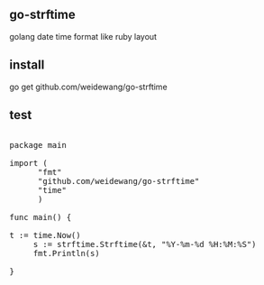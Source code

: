## go-strftime

golang date time format like ruby layout


## install
go get github.com/weidewang/go-strftime


## test

<pre>

package main

import (
      "fmt"
      "github.com/weidewang/go-strftime"
      "time"
      )

func main() {

t := time.Now()
     s := strftime.Strftime(&t, "%Y-%m-%d %H:%M:%S")
     fmt.Println(s)

}



</pre>
